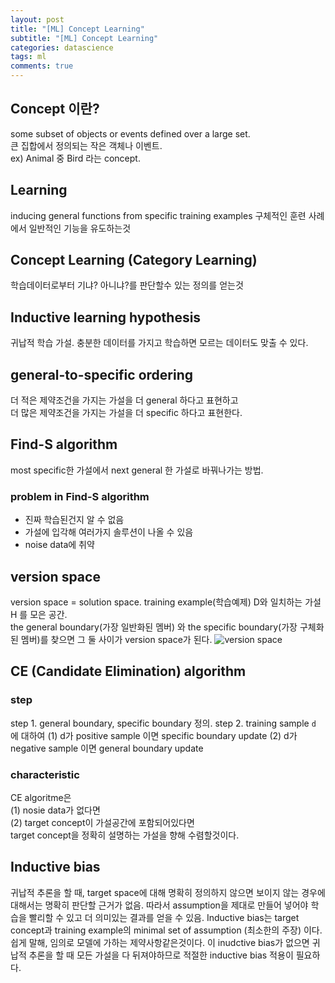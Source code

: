 ```yaml
---
layout: post
title: "[ML] Concept Learning"
subtitle: "[ML] Concept Learning"
categories: datascience
tags: ml
comments: true
---
```


## Concept 이란?
some subset of objects or events defined over a large set.  
큰 집합에서 정의되는 작은 객체나 이벤트.  
ex) Animal 중 Bird 라는 concept.  

## Learning
inducing general functions from specific training examples
구체적인 훈련 사례에서 일반적인 기능을 유도하는것

## Concept Learning (Category Learning)
학습데이터로부터 기냐? 아니냐?를 판단할수 있는 정의를 얻는것 

## Inductive learning hypothesis
귀납적 학습 가설. 충분한 데이터를 가지고 학습하면 모르는 데이터도 맞출 수 있다. 

## general-to-specific ordering
더 적은 제약조건을 가지는 가설을 더 general 하다고 표현하고  
더 많은 제약조건을 가지는 가설을 더 specific 하다고 표현한다.

## Find-S algorithm
most specific한 가설에서 next general 한 가설로 바꿔나가는 방법. 

### problem in Find-S algorithm
- 진짜 학습된건지 알 수 없음
- 가설에 입각해 여러가지 솔루션이 나올 수 있음
- noise data에 취약

## version space
version space = solution space. training example(학습예제) D와 일치하는 가설 H 를 모은 공간.  
the general boundary(가장 일반화된 멤버) 와 the specific boundary(가장 구체화된 멤버)를 찾으면 그 둘 사이가 version space가 된다. 
![version space](https://www.moongchi.dev/wp-content/images/99_1.png)

## CE (Candidate Elimination) algorithm
### step
step 1. general boundary, specific boundary 정의. 
step 2. training sample `d` 에 대하여
 (1) d가 positive sample 이면 specific boundary update
 (2) d가 negative sample 이면 general boundary update
### characteristic
 CE algoritme은  
 (1) nosie data가 없다면  
 (2) target concept이 가설공간에 포함되어있다면  
 target concept을 정확히 설명하는 가설을 향해 수렴할것이다. 

## Inductive bias
귀납적 추론을 할 때, target space에 대해 명확히 정의하지 않으면 보이지 않는 경우에 대해서는 명확히 판단할 근거가 없음. 따라서 assumption을 제대로 만들어 넣어야 학습을 빨리할 수 있고 더 의미있는 결과를 얻을 수 있음. Inductive bias는 target concept과 training example의 minimal set of assumption (최소한의 주장) 이다. 쉽게 말해, 임의로 모델에 가하는 제약사항같은것이다. 이 inudctive bias가 없으면 귀납적 추론을 할 때 모든 가설을 다 뒤져야하므로 적절한 inductive bias 적용이 필요하다. 